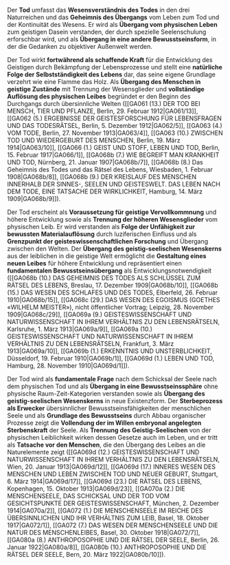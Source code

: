 
Der **Tod** umfasst das **Wesensverständnis des Todes** in den drei Naturreichen und das **Geheimnis des Übergangs** vom Leben zum Tod und der Kontinuität des Wesens. Er wird als **Übergang vom physischen Leben** zum geistigen Dasein verstanden, der durch spezielle Seelenschulung erforschbar wird, und als **Übergang in eine andere Bewusstseinsform**, in der die Gedanken zu objektiver Außenwelt werden.

Der Tod wirkt **fortwährend als schaffende Kraft** für die Entwicklung des Geistigen durch Bekämpfung der Lebensprozesse und stellt eine **natürliche Folge der Selbstständigkeit des Lebens** dar, das seine eigene Grundlage verzehrt wie eine Flamme das Holz. Als **Übergang des Menschen in geistige Zustände** mit Trennung der Wesensglieder und **vollständige Auflösung des physischen Leibes** begründet er den Beginn des Durchgangs durch übersinnliche Welten ([[GA061 (13.) DER TOD BEI MENSCH, TIER UND PFLANZE, Berlin, 29. Februar 1912|GA061/13]], [[GA062 (5.) ERGEBNISSE DER GEISTESFORSCHUNG FÜR LEBENSFRAGEN UND DAS TODESRÄTSEL, Berlin, 5. Dezember 1912|GA062/5]], [[GA063 (4.) VOM TODE, Berlin, 27. November 1913|GA063/4]], [[GA063 (10.) ZWISCHEN TOD UND WIEDERGEBURT DES MENSCHEN, Berlin, 19. März 1914|GA063/10]], [[GA066 (1.) GEIST UND STOFF, LEBEN UND TOD, Berlin, 15. Februar 1917|GA066/1]], [[GA068b (7.) WIE BEGREIFT MAN KRANKHEIT UND TOD, Nürnberg, 21. Januar 1907|GA068b/7]], [[GA068b (8.) Das Geheimnis des Todes und das Rätsel des Lebens, Wiesbaden, 1. Februar 1908|GA068b/8]], [[GA068b (9.) DER KREISLAUF DES MENSCHEN INNERHALB DER SINNES-, SEELEN UND GEISTESWELT. DAS LEBEN NACH DEM TODE, EINE TATSACHE DER WIRKLICHKEIT, Hamburg, 14. März 1909|GA068b/9]]).

Der Tod erscheint als **Voraussetzung für geistige Vervollkommnung** und höhere Entwicklung sowie als **Trennung der höheren Wesensglieder** vom physischen Leib. Er wird verstanden als **Folge der Unfähigkeit zur bewussten Materialauflösung** durch luziferischen Einfluss und als **Grenzpunkt der geisteswissenschaftlichen Forschung** und Übergang zwischen den Welten. Der **Übergang des geistig-seelischen Wesenskerns** aus der leiblichen in die geistige Welt ermöglicht die **Gestaltung eines neuen Leibes** für höhere Entwicklung und repräsentiert einen **fundamentalen Bewusstseinsübergang** als Entwicklungsnotwendigkeit ([[GA068b (10.) DAS GEHEIMNIS DES TODES ALS SCHLÜSSEL ZUM RÄTSEL DES LEBENS, Breslau, 17. Dezember 1909|GA068b/10]], [[GA068b (15.) DAS WESEN DES SCHLAFES UND DES TODES, Elberfeld, 26. Februar 1910|GA068b/15]], [[GA068c (29.) DAS WESEN DES EGOISMUS (GOETHES «WILHELM MEISTER»), nicht öffentlicher Vortrag; Leipzig, 28. November 1909|GA068c/29]], [[GA069a (9.) GEISTESWISSENSCHAFT UND NATURWISSENSCHAFT IN IHREM VERHÄLTNIS ZU DEN LEBENSRÄTSELN, Karlsruhe, 1. März 1913|GA069a/9]], [[GA069a (10.) GEISTESWISSENSCHAFT UND NATURWISSENSCHAFT IN IHREM VERHÄLTNIS ZU DEN LEBENSRÄTSELN, Frankfurt, 3. März 1913|GA069a/10]], [[GA069b (1.) ERKENNTNIS UND UNSTERBLICHKEIT, Düsseldorf, 19. Februar 1910|GA069b/1]], [[GA069d (1.) LEBEN UND TOD, Hamburg, 28. November 1910|GA069d/1]]).

Der Tod wird als **fundamentale Frage** nach dem Schicksal der Seele nach dem physischen Tod und als **Übergang in eine Bewusstseinssphäre** ohne physische Raum-Zeit-Kategorien verstanden sowie als **Übergang des geistig-seelischen Wesenskerns** in neue Existenzform. Der **Sterbeprozess als Erwecker** übersinnlicher Bewusstseinsfähigkeiten der menschlichen Seele und als **Grundlage des Bewusstseins** durch Abbau organischer Prozesse zeigt die **Vollendung der im Willen embryonal angelegten Sterbenskraft** der Seele. Als **Trennung des Geistig-Seelischen** von der physischen Leiblichkeit wirken dessen Gesetze auch im Leben, und er tritt als **Tatsache vor den Menschen**, die den Übergang des Leibes an die Naturelemente zeigt ([[GA069d (12.) GEISTESWISSENSCHAFT UND NATURWISSENSCHAFT IN IHREM VERHÄLTNIS ZU DEN LEBENSRÄTSELN, Wien, 20. Januar 1913|GA069d/12]], [[GA069d (17.) INNERES WESEN DES MENSCHEN UND LEBEN ZWISCHEN TOD UND NEUER GEBURT, Stuttgart, 6. März 1914|GA069d/17]], [[GA069d (23.) DIE RÄTSEL DES LEBENS, Kopenhagen, 15. Oktober 1913|GA069d/23]], [[GA070a (2.) DIE MENSCHENSEELE, DAS SCHICKSAL UND DER TOD VOM GESICHTSPUNKTE DER GEISTESWISSENSCHAFT, München, 2. Dezember 1914|GA070a/2]], [[GA072 (1.) DIE MENSCHENSEELE IM REICHE DES ÜBERSINNLICHEN UND IHR VERHÄLTNIS ZUM LEIB, Basel, 18. Oktober 1917|GA072/1]], [[GA072 (7.) DAS WESEN DER MENSCHENSEELE UND DIE NATUR DES MENSCHENLEIBES, Basel, 30. Oktober 1918|GA072/7]], [[GA080a (8.) ANTHROPOSOPHIE UND DIE RÄTSEL DER SEELE, Berlin, 26. Januar 1922|GA080a/8]], [[GA080b (10.) ANTHROPOSOPHIE UND DIE RÄTSEL DER SEELE, Bern, 20. März 1922|GA080b/10]]).
